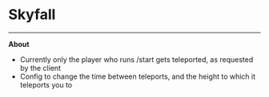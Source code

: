 # Skyfall

---

**About**
 * Currently only the player who runs /start gets teleported, as requested by the client
 * Config to change the time between teleports, and the height to which it teleports you to